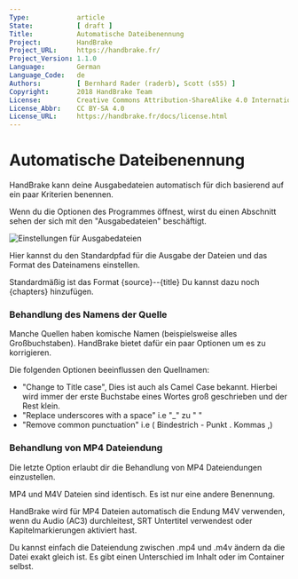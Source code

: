 ```yaml
---
Type:            article
State:           [ draft ]
Title:           Automatische Dateibenennung
Project:         HandBrake
Project_URL:     https://handbrake.fr/
Project_Version: 1.1.0
Language:        German
Language_Code:   de
Authors:         [ Bernhard Rader (raderb), Scott (s55) ]
Copyright:       2018 HandBrake Team
License:         Creative Commons Attribution-ShareAlike 4.0 International
License_Abbr:    CC BY-SA 4.0
License_URL:     https://handbrake.fr/docs/license.html
---
```


Automatische Dateibenennung
=============================
HandBrake kann deine Ausgabedateien automatisch für dich basierend auf ein paar Kriterien benennen.

Wenn du die Optionen des Programmes öffnest, wirst du einen Abschnitt sehen der sich mit den "Ausgabedateien" beschäftigt.

![Einstellungen für Ausgabedateien](../../../en/images/windows/output-file-preferences-1.0.0.png "Einstellungen für Ausgabedateien")

Hier kannst du den Standardpfad für die Ausgabe der Dateien und das Format des Dateinamens einstellen.

Standardmäßig ist das Format {source}--{title}
Du kannst dazu noch {chapters} hinzufügen.

### Behandlung des Namens der Quelle
Manche Quellen haben komische Namen (beispielsweise alles Großbuchstaben). HandBrake bietet dafür ein paar Optionen um es zu korrigieren.

Die folgenden Optionen beeinflussen den Quellnamen:

- "Change to Title case", Dies ist auch als Camel Case bekannt. Hierbei wird immer der erste Buchstabe eines Wortes groß geschrieben und der Rest klein.
- "Replace underscores with a space"  i.e  "_" zu " "
- "Remove common punctuation" i.e ( Bindestrich - Punkt . Kommas ,)

### Behandlung von MP4 Dateiendung
Die letzte Option erlaubt dir die Behandlung von MP4 Dateiendungen einzustellen.

MP4 und M4V Dateien sind identisch. Es ist nur eine andere Benennung.

HandBrake wird für MP4 Dateien automatisch die Endung M4V verwenden, wenn du Audio (AC3) durchleitest, SRT Untertitel verwendest oder Kapitelmarkierungen aktiviert hast.

Du kannst einfach die Dateiendung zwischen .mp4 und .m4v ändern da die Datei exakt gleich ist. Es gibt einen Unterschied im Inhalt oder im Container selbst.
